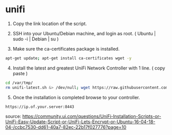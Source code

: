 # unifi
1) Copy the link location of the script.

2) SSH into your Ubuntu/Debian machine, and login as root. ( Ubuntu | sudo -i | Debian | su )

3) Make sure the ca-certificates package is installed.

```bash
apt-get update; apt-get install ca-certificates wget -y
```
4) Install the latest and greatest UniFi Network Controller with 1 line. ( copy paste )

```bash
cd /var/tmp/
rm unifi-latest.sh &> /dev/null; wget https://raw.githubusercontent.com/talgan/unifi/main/unifi-latest.sh && bash unifi-latest.sh
```
5) Once the installation is completed browse to your controller.

```bash
https://ip.of.your.server:8443
```

source:
https://community.ui.com/questions/UniFi-Installation-Scripts-or-UniFi-Easy-Update-Script-or-UniFi-Lets-Encrypt-or-Ubuntu-16-04-18-04-/ccbc7530-dd61-40a7-82ec-22b17f027776?page=10

